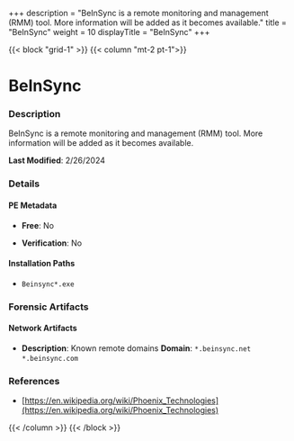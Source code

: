 +++
description = "BeInSync is a remote monitoring and management (RMM) tool. More information will be added as it becomes available."
title = "BeInSync"
weight = 10
displayTitle = "BeInSync"
+++


{{< block "grid-1" >}}
{{< column "mt-2 pt-1">}}

# BeInSync


### Description

BeInSync is a remote monitoring and management (RMM) tool. More information will be added as it becomes available.



**Last Modified**: 2/26/2024

### Details


#### PE Metadata


- **Free**: No

- **Verification**: No




#### Installation Paths
- `Beinsync*.exe`

### Forensic Artifacts




#### Network Artifacts

- **Description**: Known remote domains
  **Domain**: `*.beinsync.net` `*.beinsync.com`





### References
- [https://en.wikipedia.org/wiki/Phoenix_Technologies](https://en.wikipedia.org/wiki/Phoenix_Technologies)



{{< /column >}}
{{< /block >}}
